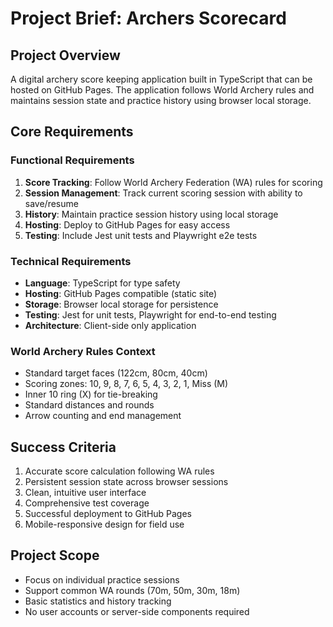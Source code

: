 # Project Brief: Archers Scorecard

## Project Overview
A digital archery score keeping application built in TypeScript that can be hosted on GitHub Pages. The application follows World Archery rules and maintains session state and practice history using browser local storage.

## Core Requirements

### Functional Requirements
1. **Score Tracking**: Follow World Archery Federation (WA) rules for scoring
2. **Session Management**: Track current scoring session with ability to save/resume
3. **History**: Maintain practice session history using local storage
4. **Hosting**: Deploy to GitHub Pages for easy access
5. **Testing**: Include Jest unit tests and Playwright e2e tests

### Technical Requirements
- **Language**: TypeScript for type safety
- **Hosting**: GitHub Pages compatible (static site)
- **Storage**: Browser local storage for persistence
- **Testing**: Jest for unit tests, Playwright for end-to-end testing
- **Architecture**: Client-side only application

### World Archery Rules Context
- Standard target faces (122cm, 80cm, 40cm)
- Scoring zones: 10, 9, 8, 7, 6, 5, 4, 3, 2, 1, Miss (M)
- Inner 10 ring (X) for tie-breaking
- Standard distances and rounds
- Arrow counting and end management

## Success Criteria
1. Accurate score calculation following WA rules
2. Persistent session state across browser sessions
3. Clean, intuitive user interface
4. Comprehensive test coverage
5. Successful deployment to GitHub Pages
6. Mobile-responsive design for field use

## Project Scope
- Focus on individual practice sessions
- Support common WA rounds (70m, 50m, 30m, 18m)
- Basic statistics and history tracking
- No user accounts or server-side components required
